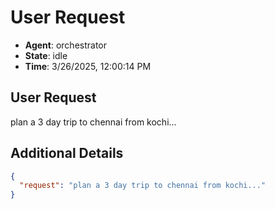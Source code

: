 # User Request

- **Agent**: orchestrator
- **State**: idle
- **Time**: 3/26/2025, 12:00:14 PM

## User Request

plan a 3 day trip to chennai from kochi...

## Additional Details

```json
{
  "request": "plan a 3 day trip to chennai from kochi..."
}
```

